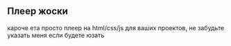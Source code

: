 ## Плеер жоски
кароче ета просто плеер на html/css/js для ваших проектов, не забудьте указать меня если будете юзать
